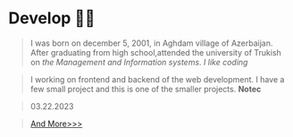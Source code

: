 # Develop 🧑‍💻

>I was born on december 5, 2001, in Aghdam village of Azerbaijan.
After graduating from high school,attended the university of Trukish
on *the Management and Information systems*. *I like coding*

>I working on frontend and backend of the web development.
I have a few small project and this is one of the smaller projects. **Notec**

>03.22.2023

>[And More>>>](https://github.com/SoltanHuseynov)
